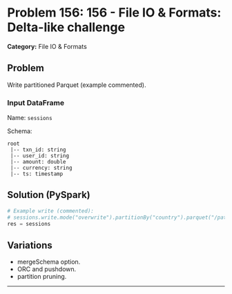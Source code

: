 # Problem 156: 156 - File IO & Formats: Delta-like challenge

**Category:** File IO & Formats

## Problem
Write partitioned Parquet (example commented).

### Input DataFrame
Name: `sessions`

Schema:
```
root
 |-- txn_id: string
 |-- user_id: string
 |-- amount: double
 |-- currency: string
 |-- ts: timestamp
```

## Solution (PySpark)
```python
# Example write (commented):
# sessions.write.mode("overwrite").partitionBy("country").parquet("/path/out") 
res = sessions
```

## Variations
- mergeSchema option.
- ORC and pushdown.
- partition pruning.

---
